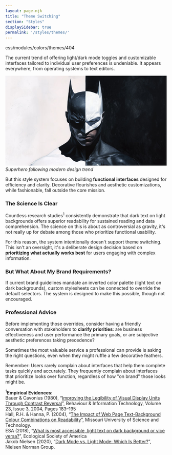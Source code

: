 ```yaml
---
layout: page.njk
title: "Theme Switching"
section: "Styles"
displaySidebar: true
permalink: '/styles/themes/'
---
```


<div class="meta-info">css/modules/colors/themes/<span class="red">404</span></div>

The current trend of offering light/dark mode toggles and customizable interfaces tailored to individual user preferences is undeniable. It appears everywhere, from operating systems to text editors.

<img src="/assets/img/illustrations/batman-inverted.jpg">
<cite>Superhero following modern design trend</cite>

But this style system focuses on building **functional interfaces** designed for efficiency and clarity. Decorative flourishes and aesthetic customizations, while fashionable, fall outside the core mission.

### The Science Is Clear

Countless research studies<sup>1</sup> consistently demonstrate that dark text on light backgrounds offers superior readability for sustained reading and data comprehension. The science on this is about as controversial as gravity, it's not really up for debate among those who prioritize functional usability.

For this reason, the system intentionally doesn't support theme switching. This isn't an oversight, it's a deliberate design decision based on **prioritizing what actually works best** for users engaging with complex information.

### But What About My Brand Requirements?

If current brand guidelines mandate an inverted color palette (light text on dark backgrounds), custom stylesheets can be connected to override the default selectors. The system is designed to make this possible, though not encouraged.

### Professional Advice

Before implementing those overrides, consider having a friendly conversation with stakeholders to **clarify priorities**: are business effectiveness and user performance the primary goals, or are subjective aesthetic preferences taking precedence?

Sometimes the most valuable service a professional can provide is asking the right questions, even when they might ruffle a few decorative feathers.

Remember: Users rarely complain about interfaces that help them complete tasks quickly and accurately. They frequently complain about interfaces that prioritize looks over function, regardless of how "on brand" those looks might be.

<p class="footnote">
<sup>1</sup><strong>Empirical Evidences:</strong><br>
Bauer & Cavonius (1980), “<a href="https://hf.tc.faa.gov/hfds/download-hfds/hfds_pdfs/Ch5_Displays_and_printers.pdf">Improving the Legibility of Visual Display Units Through Contrast Reversal</a>”, Behaviour & Information Technology, Volume 23, Issue 3, 2004, Pages 183–195<br>
Hall, R.H. & Hanna, P. (2004), “<a href="https://www.researchgate.net/publication/220208395_The_impact_of_web_page_text-background_colour_combinations_on_readability_retention_aesthetics_and_behavioural_intention">The Impact of Web Page Text-Background Colour Combinations on Readability</a>”, Missouri University of Science and Technology.<br>
ESA (2018), “<a href="https://esa.org/communication-engagement/2018/08/03/resource-of-the-week-what-is-most-accessible-light-text-on-dark-background-or-vice-versa/">What is most accessible, light text on dark background or vice versa?</a>”, Ecological Society of America<br>
Jakob Nielsen (2020), “<a href="https://www.nngroup.com/articles/dark-mode/">Dark Mode vs. Light Mode: Which Is Better?</a>”, Nielsen Norman Group.
</p>